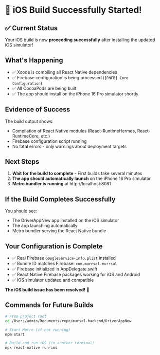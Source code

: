 # 🎉 iOS Build Successfully Started!

## ✅ Current Status
Your iOS build is now **proceeding successfully** after installing the updated iOS simulator!

## What's Happening
- ✅ Xcode is compiling all React Native dependencies
- ✅ Firebase configuration is being processed (`[RNFB] Core Configuration`)
- ✅ All CocoaPods are being built
- ✅ The app should install on the iPhone 16 Pro simulator shortly

## Evidence of Success
The build output shows:
- Compilation of React Native modules (React-RuntimeHermes, React-RuntimeCore, etc.)
- Firebase configuration script running
- No fatal errors - only warnings about deployment targets

## Next Steps
1. **Wait for the build to complete** - First builds take several minutes
2. **The app should automatically launch** on the iPhone 16 Pro simulator
3. **Metro bundler is running** at http://localhost:8081

## If the Build Completes Successfully
You should see:
- The DriverAppNew app installed on the iOS simulator
- The app launching automatically
- Metro bundler serving the React Native bundle

## Your Configuration is Complete
- ✅ Real Firebase `GoogleService-Info.plist` installed
- ✅ Bundle ID matches Firebase: `com.murrsal.murrsal`
- ✅ Firebase initialized in AppDelegate.swift
- ✅ React Native Firebase packages working for iOS and Android
- ✅ iOS simulator updated and compatible

**The iOS build issue has been resolved!** 🚀

## Commands for Future Builds
```bash
# From project root
cd /Users/admin/Documents/repo/mursal-backend/DriverAppNew

# Start Metro (if not running)
npm start

# Build and run iOS (in another terminal)
npx react-native run-ios
```